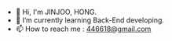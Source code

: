 - 👋 Hi, I'm JINJOO, HONG.
- 🌱 I’m currently learning Back-End developing.
- 📫 How to reach me : 446618@gmail.com

<!--
**jxnjuvv/jxnjuvv** is a ✨ _special_ ✨ repository because its `README.md` (this file) appears on your GitHub profile.

Here are some ideas to get you started:

- 🔭 I’m currently working on ...

- 👯 I’m looking to collaborate on ...
- 🤔 I’m looking for help with ...
- 💬 Ask me about ...
- 😄 Pronouns: ...
- ⚡ Fun fact: ...
-->
